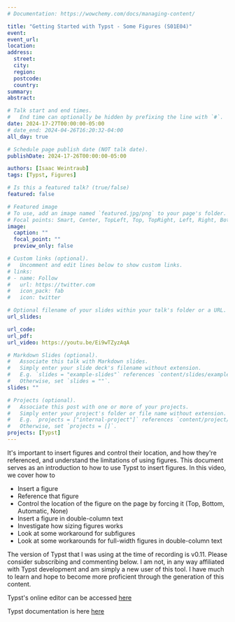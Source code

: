 ```yaml
---
# Documentation: https://wowchemy.com/docs/managing-content/

title: "Getting Started with Typst - Some Figures (S01E04)"
event:
event_url:
location:
address:
  street:
  city:
  region:
  postcode:
  country:
summary:
abstract:

# Talk start and end times.
#   End time can optionally be hidden by prefixing the line with `#`.
date: 2024-17-27T00:00:00-05:00
# date_end: 2024-04-26T16:20:32-04:00
all_day: true

# Schedule page publish date (NOT talk date).
publishDate: 2024-17-26T00:00:00-05:00

authors: [Isaac Weintraub]
tags: [Typst, Figures]

# Is this a featured talk? (true/false)
featured: false

# Featured image
# To use, add an image named `featured.jpg/png` to your page's folder. 
# Focal points: Smart, Center, TopLeft, Top, TopRight, Left, Right, BottomLeft, Bottom, BottomRight.
image:
  caption: ""
  focal_point: ""
  preview_only: false

# Custom links (optional).
#   Uncomment and edit lines below to show custom links.
# links:
# - name: Follow
#   url: https://twitter.com
#   icon_pack: fab
#   icon: twitter

# Optional filename of your slides within your talk's folder or a URL.
url_slides:

url_code:
url_pdf:
url_video: https://youtu.be/Ei9wTZyzAqA

# Markdown Slides (optional).
#   Associate this talk with Markdown slides.
#   Simply enter your slide deck's filename without extension.
#   E.g. `slides = "example-slides"` references `content/slides/example-slides.md`.
#   Otherwise, set `slides = ""`.
slides: ""

# Projects (optional).
#   Associate this post with one or more of your projects.
#   Simply enter your project's folder or file name without extension.
#   E.g. `projects = ["internal-project"]` references `content/project/deep-learning/index.md`.
#   Otherwise, set `projects = []`.
projects: [Typst]
---
```


It's important to insert figures and control their location, and how they're referenced, and understand the limitations of using figures. This document serves as an introduction to how to use Typst to insert figures. In this video, we cover how to
- Insert a figure
- Reference that figure
- Control the location of the figure on the page by forcing it (Top, Bottom, Automatic, None)
- Insert a figure in double-column text
- Investigate how sizing figures works
- Look at some workaround for subfigures
- Look at some workarounds for full-width figures in double-column text

The version of Typst that I was using at the time of recording is v0.11. Please consider subscribing and commenting below. I am not, in any way affiliated with Typst development and am simply a new user of this tool. I have much to learn and hope to become more proficient through the generation of this content.

<!-- The code for this example is available for anyone to view [here](https://typst.app/project/rZgrItkipKXI4MgCXcCoNg) -->

Typst's online editor can be accessed [here](https://typst.app/)

Typst documentation is here [here](https://typst.app/docs/)